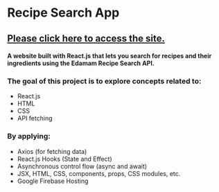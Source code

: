# Recipe Search App
## [Please click here to access the site.](https://recipe-searching-api.web.app)
#### A website built with React.js that lets you search for recipes and their ingredients using the Edamam Recipe Search API.

### The goal of this project is to explore concepts related to:
- React.js
- HTML
- CSS
- API fetching

### By applying:
- Axios (for fetching data)
- React.js Hooks (State and Effect)
- Asynchronous control flow (async and await)
- JSX, HTML, CSS, components, props, CSS modules, etc.
- Google Firebase Hosting
